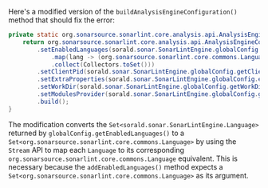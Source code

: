 Here's a modified version of the `buildAnalysisEngineConfiguration()` method that should fix the error:

```java
private static org.sonarsource.sonarlint.core.analysis.api.AnalysisEngineConfiguration buildAnalysisEngineConfiguration() {
    return org.sonarsource.sonarlint.core.analysis.api.AnalysisEngineConfiguration.builder()
        .setEnabledLanguages(sorald.sonar.SonarLintEngine.globalConfig.getEnabledLanguages().stream()
            .map(lang -> (org.sonarsource.sonarlint.core.commons.Language) lang)
            .collect(Collectors.toSet()))
        .setClientPid(sorald.sonar.SonarLintEngine.globalConfig.getClientPid())
        .setExtraProperties(sorald.sonar.SonarLintEngine.globalConfig.extraProperties())
        .setWorkDir(sorald.sonar.SonarLintEngine.globalConfig.getWorkDir())
        .setModulesProvider(sorald.sonar.SonarLintEngine.globalConfig.getModulesProvider())
        .build();
}
```

The modification converts the `Set<sorald.sonar.SonarLintEngine.Language>` returned by `globalConfig.getEnabledLanguages()` to a `Set<org.sonarsource.sonarlint.core.commons.Language>` by using the `Stream` API to map each `Language` to its corresponding `org.sonarsource.sonarlint.core.commons.Language` equivalent. This is necessary because the `addEnabledLanguages()` method expects a `Set<org.sonarsource.sonarlint.core.commons.Language>` as its argument.